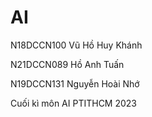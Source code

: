 # AI
N18DCCN100 Vũ Hồ Huy Khánh

N21DCCN089 Hồ Anh Tuấn

N19DCCN131 Nguyễn Hoài Nhớ

Cuối kì môn AI PTITHCM 2023
